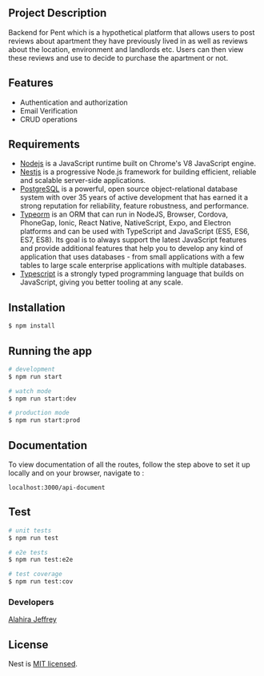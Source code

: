 ## Project Description
Backend for Pent which is a hypothetical platform that allows users to post reviews about apartment they have previously lived in as well as reviews about the location, environment and landlords etc. Users can then view these reviews and use to decide to purchase the apartment or not.


## Features
- Authentication and authorization
- Email Verification
- CRUD operations

## Requirements
- [Nodejs](https://nodejs.org/en/) is a JavaScript runtime built on Chrome's V8 JavaScript engine.
- [Nestjs](https://nestjs.com/) is a progressive Node.js framework for building efficient, reliable and scalable server-side applications.
- [PostgreSQL](https://www.postgresql.org/) is a powerful, open source object-relational database system with over 35 years of active development that has earned it a strong reputation for reliability, feature robustness, and performance.
- [Typeorm](https://typeorm.io/) is an ORM that can run in NodeJS, Browser, Cordova, PhoneGap, Ionic, React Native, NativeScript, Expo, and Electron platforms and can be used with TypeScript and JavaScript (ES5, ES6, ES7, ES8). Its goal is to always support the latest JavaScript features and provide additional features that help you to develop any kind of application that uses databases - from small applications with a few tables to large scale enterprise applications with multiple databases.
- [Typescript](https://www.typescriptlang.org/)  is a strongly typed programming language that builds on JavaScript, giving you better tooling at any scale.

## Installation

```bash
$ npm install
```

## Running the app

```bash
# development
$ npm run start

# watch mode
$ npm run start:dev

# production mode
$ npm run start:prod
```

## Documentation
To view documentation of all the routes, follow the step above to set it up locally and on your browser, navigate to :
```
localhost:3000/api-document
```

## Test

```bash
# unit tests
$ npm run test

# e2e tests
$ npm run test:e2e

# test coverage
$ npm run test:cov
```

### Developers
[Alahira Jeffrey](https://github.com/alahirajeffrey)

## License
Nest is [MIT licensed](LICENSE).
